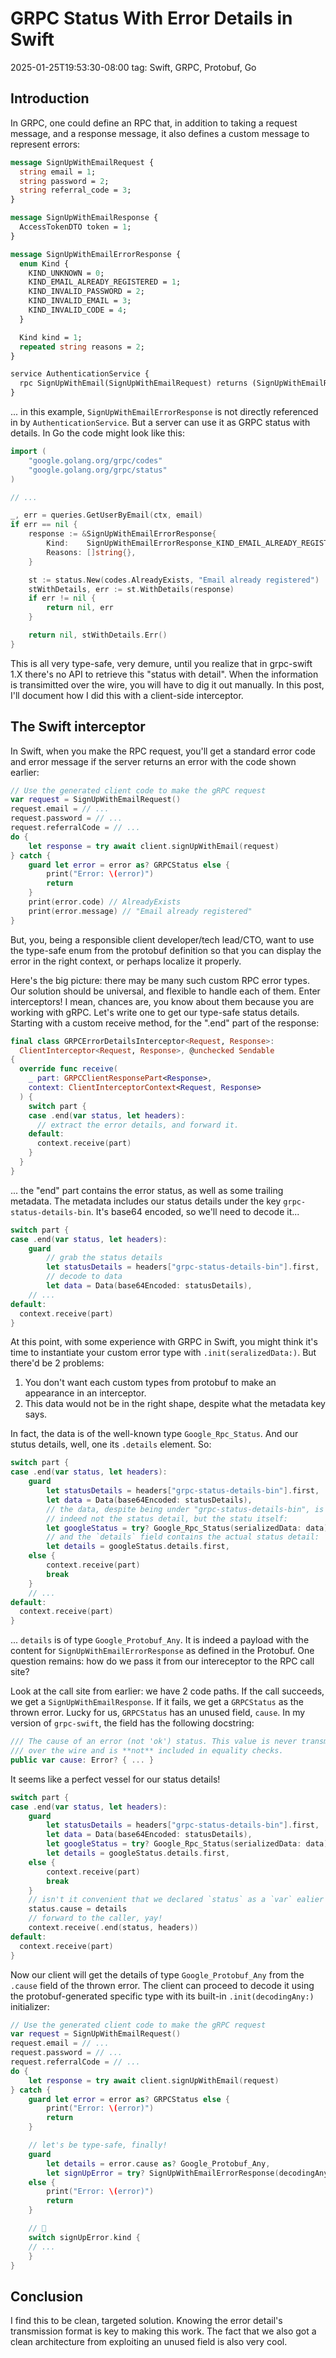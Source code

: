 # GRPC Status With Error Details in Swift
2025-01-25T19:53:30-08:00
tag: Swift, GRPC, Protobuf, Go

## Introduction

In GRPC, one could define an RPC that, in addition to taking a request message,
and a response message, it also defines a custom message to represent errors:


```proto
message SignUpWithEmailRequest {
  string email = 1;
  string password = 2;
  string referral_code = 3;
}

message SignUpWithEmailResponse {
  AccessTokenDTO token = 1;
}

message SignUpWithEmailErrorResponse {
  enum Kind {
    KIND_UNKNOWN = 0;
    KIND_EMAIL_ALREADY_REGISTERED = 1;
    KIND_INVALID_PASSWORD = 2;
    KIND_INVALID_EMAIL = 3;
    KIND_INVALID_CODE = 4;
  }

  Kind kind = 1;
  repeated string reasons = 2;
}

service AuthenticationService {
  rpc SignUpWithEmail(SignUpWithEmailRequest) returns (SignUpWithEmailResponse) {}
}
```

... in this example, `SignUpWithEmailErrorResponse` is not directly referenced
in by `AuthenticationService`. But a server can use it as GRPC status with
details. In Go the code might look like this:

```go
import (
	"google.golang.org/grpc/codes"
	"google.golang.org/grpc/status"
)

// ...

_, err = queries.GetUserByEmail(ctx, email)
if err == nil {
    response := &SignUpWithEmailErrorResponse{
        Kind:    SignUpWithEmailErrorResponse_KIND_EMAIL_ALREADY_REGISTERED,
        Reasons: []string{},
    }

    st := status.New(codes.AlreadyExists, "Email already registered")
    stWithDetails, err := st.WithDetails(response)
    if err != nil {
        return nil, err
    }

    return nil, stWithDetails.Err()
}
```

This is all very type-safe, very demure, until you realize that in grpc-swift
1.X there's no API to retrieve this "status with detail". When the information
is transimitted over the wire, you will have to dig it out manually. In this
post, I'll document how I did this with a client-side interceptor.

## The Swift interceptor

In Swift, when you make the RPC request, you'll get a standard error code and
error message if the server returns an error with the code shown earlier:

```swift
// Use the generated client code to make the gRPC request
var request = SignUpWithEmailRequest()
request.email = // ...
request.password = // ...
request.referralCode = // ...
do {
    let response = try await client.signUpWithEmail(request)
} catch {
    guard let error = error as? GRPCStatus else {
        print("Error: \(error)")
        return
    }
    print(error.code) // AlreadyExists
    print(error.message) // "Email already registered"
}
```

But, you, being a responsible client developer/tech lead/CTO, want to use the
type-safe enum from the protobuf definition so that you can display the error in
the right context, or perhaps localize it properly.

Here's the big picture: there may be many such custom RPC error types. Our
solution should be universal, and flexible to handle each of them. Enter
interceptors! I mean, chances are, you know about them because you are working
with gRPC. Let's write one to get our type-safe status details. Starting with
a custom receive method, for the ".end" part of the response:

```swift
final class GRPCErrorDetailsInterceptor<Request, Response>:
  ClientInterceptor<Request, Response>, @unchecked Sendable
{
  override func receive(
    _ part: GRPCClientResponsePart<Response>,
    context: ClientInterceptorContext<Request, Response>
  ) {
    switch part {
    case .end(var status, let headers):
      // extract the error details, and forward it.
    default:
      context.receive(part)
    }
  }
}
```

... the "end" part contains the error status, as well as some trailing metadata.
The metadata includes our status details under the key `grpc-status-details-bin`.
It's base64 encoded, so we'll need to decode it...


```swift
switch part {
case .end(var status, let headers):
    guard
        // grab the status details
        let statusDetails = headers["grpc-status-details-bin"].first,
        // decode to data
        let data = Data(base64Encoded: statusDetails),
    // ...
default:
  context.receive(part)
}
```

At this point, with some experience with GRPC in Swift, you might think it's
time to instantiate your custom error type with `.init(seralizedData:)`. But
there'd be 2 problems:

1. You don't want each custom types from protobuf to make an appearance in an
   interceptor.
2. This data would not be in the right shape, despite what the metadata key
   says.

In fact, the data is of the well-known type `Google_Rpc_Status`. And our stutus
details, well, one its `.details` element. So:

```swift
switch part {
case .end(var status, let headers):
    guard
        let statusDetails = headers["grpc-status-details-bin"].first,
        let data = Data(base64Encoded: statusDetails),
        // the data, despite being under "grpc-status-details-bin", is
        // indeed not the status detail, but the statu itself:
        let googleStatus = try? Google_Rpc_Status(serializedData: data)
        // and the `details` field contains the actual status detail:
        let details = googleStatus.details.first,
    else {
        context.receive(part)
        break
    }
    // ...
default:
  context.receive(part)
}
```

... `details` is of type `Google_Protobuf_Any`. It is indeed a payload with the
content for `SignUpWithEmailErrorResponse` as defined in the Protobuf. One
question remains: how do we pass it from our intereceptor to the RPC call site?

Look at the call site from earlier: we have 2 code paths. If the call succeeds,
we get a `SignUpWithEmailResponse`. If it fails, we get a `GRPCStatus` as the
thrown error. Lucky for us, `GRPCStatus` has an unused field, `cause`. In my
version of `grpc-swift`, the field has the following docstring:

```swift
/// The cause of an error (not 'ok') status. This value is never transmitted
/// over the wire and is **not** included in equality checks.
public var cause: Error? { ... }
```

It seems like a perfect vessel for our status details!

```swift
switch part {
case .end(var status, let headers):
    guard
        let statusDetails = headers["grpc-status-details-bin"].first,
        let data = Data(base64Encoded: statusDetails),
        let googleStatus = try? Google_Rpc_Status(serializedData: data)
        let details = googleStatus.details.first,
    else {
        context.receive(part)
        break
    }
    // isn't it convenient that we declared `status` as a `var` ealier 😉?
    status.cause = details
    // forward to the caller, yay!
    context.receive(.end(status, headers))
default:
  context.receive(part)
}
```

Now our client will get the details of type `Google_Protobuf_Any` from the
`.cause` field of the thrown error. The client can proceed to decode it using
the protobuf-generated specific type with its built-in `.init(decodingAny:)`
initializer:


```swift
// Use the generated client code to make the gRPC request
var request = SignUpWithEmailRequest()
request.email = // ...
request.password = // ...
request.referralCode = // ...
do {
    let response = try await client.signUpWithEmail(request)
} catch {
    guard let error = error as? GRPCStatus else {
        print("Error: \(error)")
        return
    }

    // let's be type-safe, finally!
    guard
        let details = error.cause as? Google_Protobuf_Any,
        let signUpError = try? SignUpWithEmailErrorResponse(decodingAny: details)
    else {
        print("Error: \(error)")
        return
    }

    // 🎉
    switch signUpError.kind {
    // ...
    }
}
```

## Conclusion

I find this to be clean, targeted solution. Knowing the error detail's
transmission format is key to making this work. The fact that we also got
a clean architecture from exploiting an unused field is also very cool.
